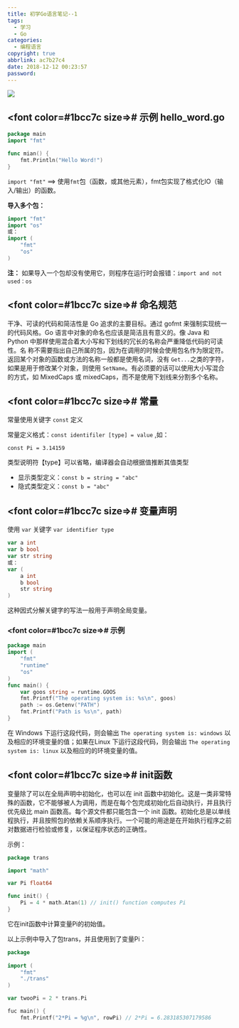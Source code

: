 ```yaml
---
title: 初学Go语言笔记--1
tags:
  - 学习
  - Go
categories:
  - 编程语言
copyright: true
abbrlink: ac7b27c4
date: 2018-12-12 00:23:57
password:
---
```


![](https://ae01.alicdn.com/kf/HTB1eSKbaBiE3KVjSZFMq6zQhVXaK.jpg)
<!--more-->

## <font color=#1bcc7c size=>#</font> 示例 hello_word.go ##

```Go
package main
import "fmt"

func mian() {
    fmt.Println("Hello Word!")
}
```

`import "fmt"` ==> 使用`fmt`包（函数，或其他元素），fmt包实现了格式化IO（输入/输出）的函数。

**导入多个包：**

```Go
import "fmt"
import "os"
或：
import (
    "fmt"
    "os"
)
```

**注：**
如果导入一个包却没有使用它，则程序在运行时会报错：`import and not used：os`

## <font color=#1bcc7c size=>#</font> 命名规范 ##

干净、可读的代码和简洁性是 Go 追求的主要目标。通过 gofmt 来强制实现统一的代码风格。Go 语言中对象的命名也应该是简洁且有意义的。像 Java 和 Python 中那样使用混合着大小写和下划线的冗长的名称会严重降低代码的可读性。名
称不需要指出自己所属的包，因为在调用的时候会使用包名作为限定符。返回某个对象的函数或方法的名称一般都是使用名词，没有 `Get...`之类的字符，如果是用于修改某个对象，则使用 `SetName`。有必须要的话可以使用大小写混合
的方式，如 MixedCaps 或 mixedCaps，而不是使用下划线来分割多个名称。

## <font color=#1bcc7c size=>#</font> 常量 ##

常量使用关键字 `const` 定义

常量定义格式：`const identifiler [type] = value` ,如：

    const Pi = 3.14159

类型说明符【type】可以省略，编译器会自动根据值推断其值类型

- 显示类型定义：`const b = string = "abc"`
- 隐式类型定义：`const b = "abc"`

## <font color=#1bcc7c size=>#</font> 变量声明 ##

使用 `var` 关键字 `var identifier type`

```Go
var a int
var b bool
var str string
或：
var (
	a int
	b bool
	str string
)
```

这种因式分解关键字的写法一般用于声明全局变量。

### <font color=#1bcc7c size=>#</font> 示例 ###

```Go
package main
import (
	"fmt"
	"runtime"
	"os"
)
func main() {
	var goos string = runtime.GOOS
	fmt.Printf("The operating system is: %s\n", goos)
	path := os.Getenv("PATH")
	fmt.Printf("Path is %s\n", path)
}
```

在 Windows 下运行这段代码，则会输出 `The operating system is: windows` 以及相应的环境变量的值；如果在Linux 下运行这段代码，则会输出 `The operating system is: linux` 以及相应的的环境变量的值。

## <font color=#1bcc7c size=>#</font> init函数 ##

变量除了可以在全局声明中初始化，也可以在 init 函数中初始化。这是一类非常特殊的函数，它不能够被人为调用，而是在每个包完成初始化后自动执行，并且执行优先级比 main 函数高。每个源文件都只能包含一个 init 函数。初始化总是以单线程执行，并且按照包的依赖关系顺序执行。一个可能的用途是在开始执行程序之前对数据进行检验或修复，以保证程序状态的正确性。

示例：

```Go
package trans

import "math"

var Pi float64

func init() {
	Pi = 4 * math.Atan(1) // init() function computes Pi
}
```

它在init函数中计算变量Pi的初始值。

以上示例中导入了包trans，并且使用到了变量Pi：

```Go
package
	
import (
	"fmt"
	"./trans"
)

var twooPi = 2 * trans.Pi

fuc main() {
	fmt.Printf("2*Pi = %g\n", rowPi) // 2*Pi = 6.283185307179586
```